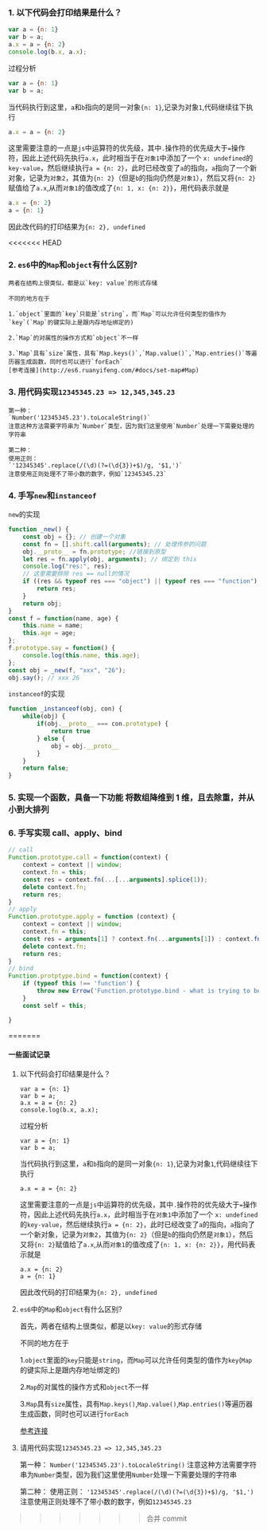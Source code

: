 ### 1. 以下代码会打印结果是什么？
```js
var a = {n: 1}
var b = a;
a.x = a = {n: 2}
console.log(b.x, a.x);
```
过程分析
```js
var a = {n: 1}
var b = a;
```
当代码执行到这里，`a`和`b`指向的是同一对象`{n: 1}`,记录为对象`1`,代码继续往下执行
```js
a.x = a = {n: 2}
```
这里需要注意的一点是`js`中运算符的优先级，其中`.`操作符的优先级大于`=`操作符，因此上述代码先执行`a.x`，此时相当于在`对象1`中添加了一个 `x: undefined`的`key-value`，然后继续执行`a = {n: 2}`，此时已经改变了`a`的指向，`a`指向了一个新对象，记录为`对象2`，其值为`{n: 2}`（但是`b`的指向仍然是`对象1`），然后又将`{n: 2}`赋值给了`a.x`,从而`对象1`的值改成了`{n: 1, x: {n: 2}}`，用代码表示就是
```javascript
a.x = {n: 2}
a = {n: 1}
```
因此改代码的打印结果为`{n: 2}, undefined`

<<<<<<< HEAD
### 2. `es6`中的`Map`和`object`有什么区别?

	两者在结构上很类似，都是以`key: value`的形式存储

	不同的地方在于

	1.`object`里面的`key`只能是`string`，而`Map`可以允许任何类型的值作为`key`(`Map`的键实际上是跟内存地址绑定的)

	2.`Map`的对属性的操作方式和`object`不一样
	
	3.`Map`具有`size`属性，具有`Map.keys()`,`Map.value()`,`Map.entries()`等遍历器生成函数，同时也可以进行`forEach`
	[参考连接](http://es6.ruanyifeng.com/#docs/set-map#Map)

### 3. 用代码实现`12345345.23 => 12,345,345.23`

	第一种：
	`Number('12345345.23').toLocaleString()`
	注意这种方法需要字符串为`Number`类型，因为我们这里使用`Number`处理一下需要处理的字符串

	第二种：
	使用正则：
	`'12345345'.replace(/(\d)(?=(\d{3})+$)/g, '$1,')`
	注意使用正则处理不了带小数的数字，例如`12345345.23`

### 4. 手写`new`和`instanceof`
`new`的实现
```js
function _new() {
	const obj = {}; // 创建一个对象
	const fn = [].shift.call(arguments); // 处理传参的问题
	obj.__proto__ = fn.prototype; //链接到原型
	let res = fn.apply(obj, arguments); // 绑定到 this
	console.log("res:", res);
	// 这里需要排除 res == null的情况
	if ((res && typeof res === "object") || typeof res === "function") {
		return res;
	}
	return obj;
}
const f = function(name, age) {
	this.name = name;
	this.age = age;
};
f.prototype.say = function() {
	console.log(this.name, this.age);
};
const obj = _new(f, "xxx", "26");
obj.say(); // xxx 26
```
`instanceof`的实现
```js
function _instanceof(obj, con) {
	while(obj) {
		if(obj.__proto__ === con.prototype) {
			return true
		} else {
			obj = obj.__proto__
		}
	}
	return false;
}
```
### 5. 实现一个函数，具备一下功能 将数组降维到 1 维，且去除重，并从小到大排列
### 6. 手写实现 call、apply、bind

```js
// call
Function.prototype.call = function(context) {
	context = context || window;
	context.fn = this;
	const res = context.fn(...[...arguments].splice(1));
	delete context.fn;
	return res;
}
// apply 
Function.prototype.apply = function (context) {
	context = context || window;
	context.fn = this;
	const res = arguments[1] ? context.fn(...arguments[1]) : context.fn();
	delete context.fn;
	return res;
}
// bind
Function.protptype.bind = function(context) {
	if (typeof this !== 'function') {
		throw new Errow('Function.prototype.bind - what is trying to be bound is not callable');
	}
	const self = this;

}
```
=======
#### 一些面试记录

1. 以下代码会打印结果是什么？
    ```
    var a = {n: 1}
    var b = a;
    a.x = a = {n: 2}
    console.log(b.x, a.x);
    ```
    过程分析
    ```
    var a = {n: 1}
    var b = a;
    ```
    当代码执行到这里，`a`和`b`指向的是同一对象`{n: 1}`,记录为对象`1`,代码继续往下执行
    ```
    a.x = a = {n: 2}
    ```
    这里需要注意的一点是`js`中运算符的优先级，其中`.`操作符的优先级大于`=`操作符，因此上述代码先执行`a.x`，此时相当于在`对象1`中添加了一个 `x: undefined`的`key-value`，然后继续执行`a = {n: 2}`，此时已经改变了`a`的指向，`a`指向了一个新对象，记录为`对象2`，其值为`{n: 2}`（但是`b`的指向仍然是`对象1`），然后又将`{n: 2}`赋值给了`a.x`,从而`对象1`的值改成了`{n: 1, x: {n: 2}}`，用代码表示就是
    ```
    a.x = {n: 2}
    a = {n: 1}
    ```
    因此改代码的打印结果为`{n: 2}, undefined`
2. `es6`中的`Map`和`object`有什么区别?

    首先，两者在结构上很类似，都是以`key: value`的形式存储

    不同的地方在于

      1.`object`里面的`key`只能是`string`，而`Map`可以允许任何类型的值作为`key`(`Map`的键实际上是跟内存地址绑定的)

      2.`Map`的对属性的操作方式和`object`不一样

      3.`Map`具有`size`属性，具有`Map.keys()`,`Map.value()`,`Map.entries()`等遍历器生成函数，同时也可以进行`forEach`

    [参考连接](http://es6.ruanyifeng.com/#docs/set-map#Map)

3. 请用代码实现`12345345.23 => 12,345,345.23`

    第一种：
    `Number('12345345.23').toLocaleString()`
    注意这种方法需要字符串为`Number`类型，因为我们这里使用`Number`处理一下需要处理的字符串

    第二种：
    使用正则：
    `'12345345'.replace(/(\d)(?=(\d{3})+$)/g, '$1,')`
    注意使用正则处理不了带小数的数字，例如`12345345.23`
>>>>>>> 合并 commit
